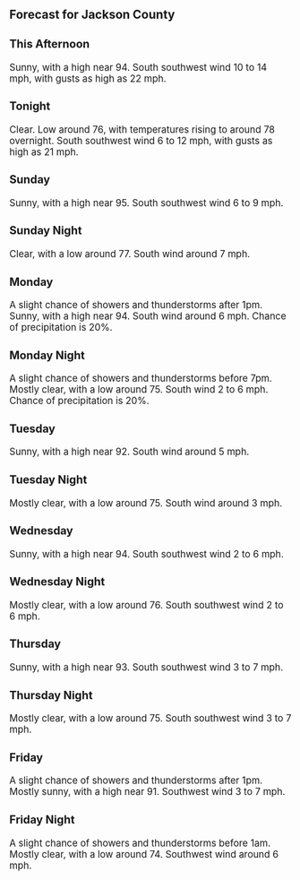 <div>
   <h2>Forecast for Jackson County</h2>
   <p>
      <div style="font-size:120%">
         <h3>This Afternoon</h3>Sunny, with a high near 94. South southwest wind 10 to 14 mph, with gusts as high as 22 mph.<br></div>
   </p>
   <p>
      <div style="font-size:120%">
         <h3>Tonight</h3>Clear. Low around 76, with temperatures rising to around 78 overnight. South southwest wind 6 to 12 mph, with gusts as high
         as 21 mph.<br></div>
   </p>
   <p>
      <div style="font-size:120%">
         <h3>Sunday</h3>Sunny, with a high near 95. South southwest wind 6 to 9 mph.<br></div>
   </p>
   <p>
      <div style="font-size:120%">
         <h3>Sunday Night</h3>Clear, with a low around 77. South wind around 7 mph.<br></div>
   </p>
   <p>
      <div style="font-size:120%">
         <h3>Monday</h3>A slight chance of showers and thunderstorms after 1pm. Sunny, with a high near 94. South wind around 6 mph. Chance of precipitation
         is 20%.<br></div>
   </p>
   <p>
      <div style="font-size:120%">
         <h3>Monday Night</h3>A slight chance of showers and thunderstorms before 7pm. Mostly clear, with a low around 75. South wind 2 to 6 mph. Chance
         of precipitation is 20%.<br></div>
   </p>
   <p>
      <div style="font-size:120%">
         <h3>Tuesday</h3>Sunny, with a high near 92. South wind around 5 mph.<br></div>
   </p>
   <p>
      <div style="font-size:120%">
         <h3>Tuesday Night</h3>Mostly clear, with a low around 75. South wind around 3 mph.<br></div>
   </p>
   <p>
      <div style="font-size:120%">
         <h3>Wednesday</h3>Sunny, with a high near 94. South southwest wind 2 to 6 mph.<br></div>
   </p>
   <p>
      <div style="font-size:120%">
         <h3>Wednesday Night</h3>Mostly clear, with a low around 76. South southwest wind 2 to 6 mph.<br></div>
   </p>
   <p>
      <div style="font-size:120%">
         <h3>Thursday</h3>Sunny, with a high near 93. South southwest wind 3 to 7 mph.<br></div>
   </p>
   <p>
      <div style="font-size:120%">
         <h3>Thursday Night</h3>Mostly clear, with a low around 75. South southwest wind 3 to 7 mph.<br></div>
   </p>
   <p>
      <div style="font-size:120%">
         <h3>Friday</h3>A slight chance of showers and thunderstorms after 1pm. Mostly sunny, with a high near 91. Southwest wind 3 to 7 mph.<br></div>
   </p>
   <p>
      <div style="font-size:120%">
         <h3>Friday Night</h3>A slight chance of showers and thunderstorms before 1am. Mostly clear, with a low around 74. Southwest wind around 6 mph.<br></div>
   </p>
</div>